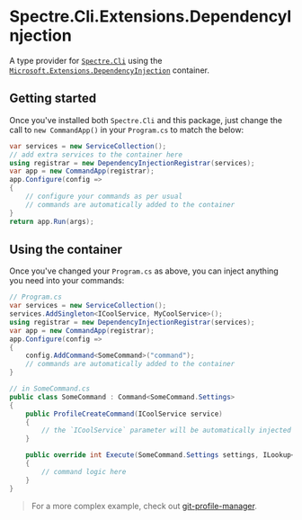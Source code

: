 # Spectre.Cli.Extensions.DependencyInjection

A type provider for [`Spectre.Cli`](https://github.com/spectresystems/spectre.cli) using the [`Microsoft.Extensions.DependencyInjection`](https://www.nuget.org/packages/Microsoft.Extensions.DependencyInjection/) container.

## Getting started

Once you've installed both `Spectre.Cli` and this package, just change the call to `new CommandApp()` in your `Program.cs` to match the below:

```csharp
var services = new ServiceCollection();
// add extra services to the container here
using registrar = new DependencyInjectionRegistrar(services);
var app = new CommandApp(registrar);
app.Configure(config =>
{
    // configure your commands as per usual
    // commands are automatically added to the container
}
return app.Run(args);
```

## Using the container

Once you've changed your `Program.cs` as above, you can inject anything you need into your commands:

```csharp
// Program.cs
var services = new ServiceCollection();
services.AddSingleton<ICoolService, MyCoolService>();
using registrar = new DependencyInjectionRegistrar(services);
var app = new CommandApp(registrar);
app.Configure(config =>
{
    config.AddCommand<SomeCommand>("command");
    // commands are automatically added to the container
}
```

```csharp
// in SomeCommand.cs
public class SomeCommand : Command<SomeCommand.Settings>
{
    public ProfileCreateCommand(ICoolService service)
    {
        // the `ICoolService` parameter will be automatically injected with an instance of `MyCoolService`
    }

    public override int Execute(SomeCommand.Settings settings, ILookup<string, string> unmapped)
    {
        // command logic here
    }
}
```

> For a more complex example, check out [git-profile-manager](https://github.com/agc93/git-profile-manager).